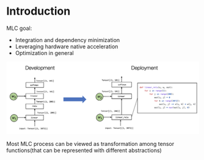 # Introduction

MLC goal:

* Integration and dependency minimization
* Leveraging hardware native acceleration
* Optimization in general

<img src="image/mlc-elem-transform.png" style="zoom:50%">

Most MLC process can be viewed as transformation among tensor functions(that can be represented with different abstractions)